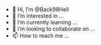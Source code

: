 - 👋 Hi, I’m @Back98Hell
- 👀 I’m interested in ...
- 🌱 I’m currently learning ...
- 💞️ I’m looking to collaborate on ...
- 📫 How to reach me ...

<!---
Back98Hell/Back98Hell is a ✨ special ✨ repository because its `README.md` (this file) appears on your GitHub profile.
You can click the Preview link to take a look at your changes.
--->
